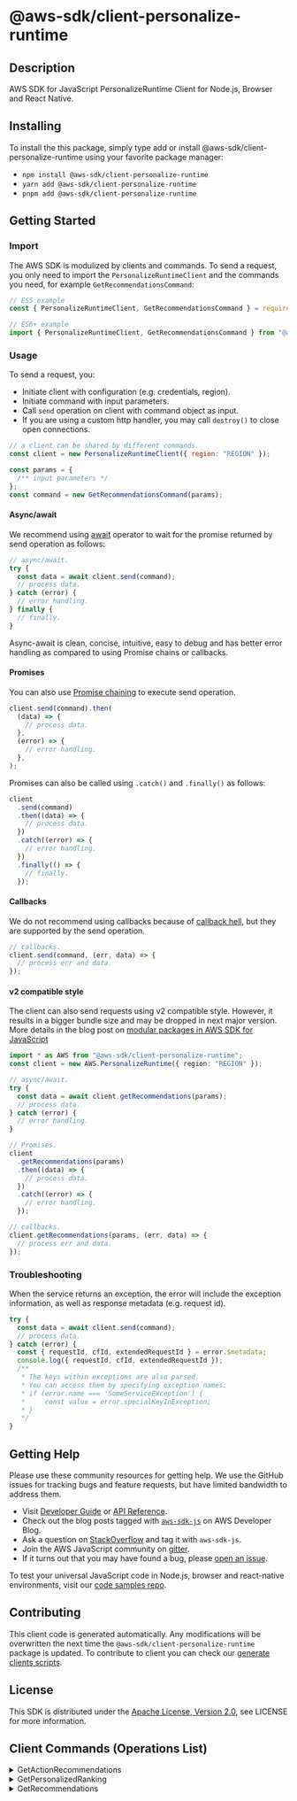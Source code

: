 <!-- generated file, do not edit directly -->

# @aws-sdk/client-personalize-runtime

## Description

AWS SDK for JavaScript PersonalizeRuntime Client for Node.js, Browser and React Native.

<p></p>

## Installing

To install the this package, simply type add or install @aws-sdk/client-personalize-runtime
using your favorite package manager:

- `npm install @aws-sdk/client-personalize-runtime`
- `yarn add @aws-sdk/client-personalize-runtime`
- `pnpm add @aws-sdk/client-personalize-runtime`

## Getting Started

### Import

The AWS SDK is modulized by clients and commands.
To send a request, you only need to import the `PersonalizeRuntimeClient` and
the commands you need, for example `GetRecommendationsCommand`:

```js
// ES5 example
const { PersonalizeRuntimeClient, GetRecommendationsCommand } = require("@aws-sdk/client-personalize-runtime");
```

```ts
// ES6+ example
import { PersonalizeRuntimeClient, GetRecommendationsCommand } from "@aws-sdk/client-personalize-runtime";
```

### Usage

To send a request, you:

- Initiate client with configuration (e.g. credentials, region).
- Initiate command with input parameters.
- Call `send` operation on client with command object as input.
- If you are using a custom http handler, you may call `destroy()` to close open connections.

```js
// a client can be shared by different commands.
const client = new PersonalizeRuntimeClient({ region: "REGION" });

const params = {
  /** input parameters */
};
const command = new GetRecommendationsCommand(params);
```

#### Async/await

We recommend using [await](https://developer.mozilla.org/en-US/docs/Web/JavaScript/Reference/Operators/await)
operator to wait for the promise returned by send operation as follows:

```js
// async/await.
try {
  const data = await client.send(command);
  // process data.
} catch (error) {
  // error handling.
} finally {
  // finally.
}
```

Async-await is clean, concise, intuitive, easy to debug and has better error handling
as compared to using Promise chains or callbacks.

#### Promises

You can also use [Promise chaining](https://developer.mozilla.org/en-US/docs/Web/JavaScript/Guide/Using_promises#chaining)
to execute send operation.

```js
client.send(command).then(
  (data) => {
    // process data.
  },
  (error) => {
    // error handling.
  },
);
```

Promises can also be called using `.catch()` and `.finally()` as follows:

```js
client
  .send(command)
  .then((data) => {
    // process data.
  })
  .catch((error) => {
    // error handling.
  })
  .finally(() => {
    // finally.
  });
```

#### Callbacks

We do not recommend using callbacks because of [callback hell](http://callbackhell.com/),
but they are supported by the send operation.

```js
// callbacks.
client.send(command, (err, data) => {
  // process err and data.
});
```

#### v2 compatible style

The client can also send requests using v2 compatible style.
However, it results in a bigger bundle size and may be dropped in next major version. More details in the blog post
on [modular packages in AWS SDK for JavaScript](https://aws.amazon.com/blogs/developer/modular-packages-in-aws-sdk-for-javascript/)

```ts
import * as AWS from "@aws-sdk/client-personalize-runtime";
const client = new AWS.PersonalizeRuntime({ region: "REGION" });

// async/await.
try {
  const data = await client.getRecommendations(params);
  // process data.
} catch (error) {
  // error handling.
}

// Promises.
client
  .getRecommendations(params)
  .then((data) => {
    // process data.
  })
  .catch((error) => {
    // error handling.
  });

// callbacks.
client.getRecommendations(params, (err, data) => {
  // process err and data.
});
```

### Troubleshooting

When the service returns an exception, the error will include the exception information,
as well as response metadata (e.g. request id).

```js
try {
  const data = await client.send(command);
  // process data.
} catch (error) {
  const { requestId, cfId, extendedRequestId } = error.$metadata;
  console.log({ requestId, cfId, extendedRequestId });
  /**
   * The keys within exceptions are also parsed.
   * You can access them by specifying exception names:
   * if (error.name === 'SomeServiceException') {
   *     const value = error.specialKeyInException;
   * }
   */
}
```

## Getting Help

Please use these community resources for getting help.
We use the GitHub issues for tracking bugs and feature requests, but have limited bandwidth to address them.

- Visit [Developer Guide](https://docs.aws.amazon.com/sdk-for-javascript/v3/developer-guide/welcome.html)
  or [API Reference](https://docs.aws.amazon.com/AWSJavaScriptSDK/v3/latest/index.html).
- Check out the blog posts tagged with [`aws-sdk-js`](https://aws.amazon.com/blogs/developer/tag/aws-sdk-js/)
  on AWS Developer Blog.
- Ask a question on [StackOverflow](https://stackoverflow.com/questions/tagged/aws-sdk-js) and tag it with `aws-sdk-js`.
- Join the AWS JavaScript community on [gitter](https://gitter.im/aws/aws-sdk-js-v3).
- If it turns out that you may have found a bug, please [open an issue](https://github.com/aws/aws-sdk-js-v3/issues/new/choose).

To test your universal JavaScript code in Node.js, browser and react-native environments,
visit our [code samples repo](https://github.com/aws-samples/aws-sdk-js-tests).

## Contributing

This client code is generated automatically. Any modifications will be overwritten the next time the `@aws-sdk/client-personalize-runtime` package is updated.
To contribute to client you can check our [generate clients scripts](https://github.com/aws/aws-sdk-js-v3/tree/main/scripts/generate-clients).

## License

This SDK is distributed under the
[Apache License, Version 2.0](http://www.apache.org/licenses/LICENSE-2.0),
see LICENSE for more information.

## Client Commands (Operations List)

<details>
<summary>
GetActionRecommendations
</summary>

[Command API Reference](https://docs.aws.amazon.com/AWSJavaScriptSDK/v3/latest/client/personalize-runtime/command/GetActionRecommendationsCommand/) / [Input](https://docs.aws.amazon.com/AWSJavaScriptSDK/v3/latest/Package/-aws-sdk-client-personalize-runtime/Interface/GetActionRecommendationsCommandInput/) / [Output](https://docs.aws.amazon.com/AWSJavaScriptSDK/v3/latest/Package/-aws-sdk-client-personalize-runtime/Interface/GetActionRecommendationsCommandOutput/)

</details>
<details>
<summary>
GetPersonalizedRanking
</summary>

[Command API Reference](https://docs.aws.amazon.com/AWSJavaScriptSDK/v3/latest/client/personalize-runtime/command/GetPersonalizedRankingCommand/) / [Input](https://docs.aws.amazon.com/AWSJavaScriptSDK/v3/latest/Package/-aws-sdk-client-personalize-runtime/Interface/GetPersonalizedRankingCommandInput/) / [Output](https://docs.aws.amazon.com/AWSJavaScriptSDK/v3/latest/Package/-aws-sdk-client-personalize-runtime/Interface/GetPersonalizedRankingCommandOutput/)

</details>
<details>
<summary>
GetRecommendations
</summary>

[Command API Reference](https://docs.aws.amazon.com/AWSJavaScriptSDK/v3/latest/client/personalize-runtime/command/GetRecommendationsCommand/) / [Input](https://docs.aws.amazon.com/AWSJavaScriptSDK/v3/latest/Package/-aws-sdk-client-personalize-runtime/Interface/GetRecommendationsCommandInput/) / [Output](https://docs.aws.amazon.com/AWSJavaScriptSDK/v3/latest/Package/-aws-sdk-client-personalize-runtime/Interface/GetRecommendationsCommandOutput/)

</details>
